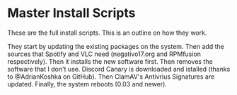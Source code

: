 # Master Install Scripts

These are the full install scripts. This is an outline on how they work.

They start by updating the existing packages on the system.
Then add the sources that Spotify and VLC need (negativo17.org and RPMfusion respectively).
Then it installs the new software first.
Then removes the software that I don't use.
Discord Canary is downloaded and istalled (thanks to @AdrianKoshka on GitHub).
Then ClamAV's Antivrius Signatures are updated.
Finally, the system reboots (0.03 and newer).
